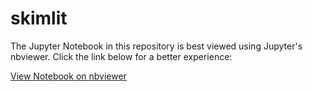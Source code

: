 # skimlit

The Jupyter Notebook in this repository is best viewed using Jupyter's nbviewer. Click the link below for a better experience:

[View Notebook on nbviewer](https://nbviewer.jupyter.org/github/nischay-18/skimlit/blob/main/SkimLit.ipynb)
